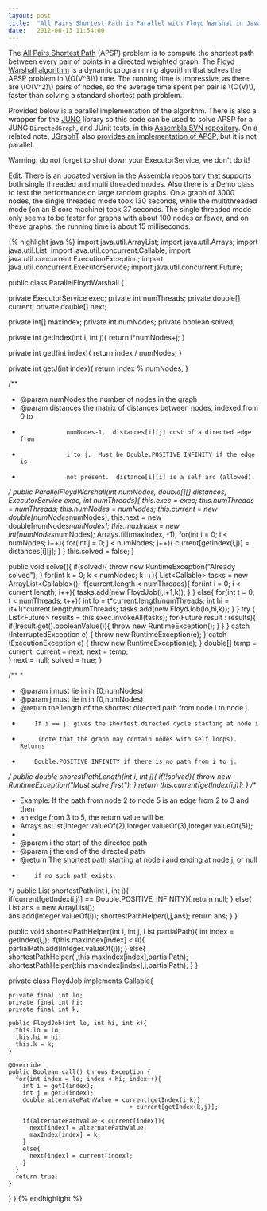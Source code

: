 ```yaml
---
layout: post
title:  "All Pairs Shortest Path in Parallel with Floyd Warshal in Java"
date:   2012-06-13 11:54:00
---
```


The [All Pairs Shortest Path](http://en.wikipedia.org/wiki/Shortest_path_problem#All-pairs_shortest_paths) (APSP) problem is to compute the shortest path between every pair of points in a directed weighted graph.  The [Floyd Warshall algorithm](http://en.wikipedia.org/wiki/Floyd%E2%80%93Warshall_algorithm) is a dynamic programming algorithm that solves the APSP problem in \\(O(V^3)\\) time. The running time is impressive, as there are \\(O(V^2)\\) pairs of nodes, so the average time spent per pair is \\(O(V)\\), faster than solving a standard shortest path problem.

Provided below is a parallel implementation of the algorithm.  There is also a wrapper for the [JUNG](http://jung.sourceforge.net/) library so this code can be used to solve APSP for a JUNG `DirectedGraph`, and JUnit tests, in this [Assembla SVN repository](http://www.assembla.com/code/apsp/subversion/nodes).  On a related note, [JGraphT](http://jgrapht.org/) also [provides an implementation of APSP](http://jgrapht.org/javadoc/org/jgrapht/alg/FloydWarshallShortestPaths.html), but it is not parallel.

Warning: do not forget to shut down your ExecutorService, we don't do it!

Edit: There is an updated version in the Assembla repository that supports both single threaded and multi threaded modes.  Also there is a Demo class to test the performance on large random graphs.  On a graph of 3000 nodes, the single threaded mode took 130 seconds, while the multithreaded mode (on an 8 core machine) took 37 seconds.  The single threaded mode only seems to be faster for graphs with about 100 nodes or fewer, and on these graphs, the running time is about 15 milliseconds.

{% highlight java %}
import java.util.ArrayList;
import java.util.Arrays;
import java.util.List;
import java.util.concurrent.Callable;
import java.util.concurrent.ExecutionException;
import java.util.concurrent.ExecutorService;
import java.util.concurrent.Future;

public class ParallelFloydWarshall {
  
  private ExecutorService exec;
  private int numThreads;
  private double[] current;
  private double[] next;
  
  private int[] maxIndex;
  private int numNodes;
  private boolean solved;
  
  private int getIndex(int i, int j){
    return i*numNodes+j;
  }
  
  private int getI(int index){
    return index / numNodes;
  }
  
  private int getJ(int index){
    return index % numNodes;
  }
  
  /**
   * @param numNodes the number of nodes in the graph
   * @param distances the matrix of distances between nodes, indexed from 0 to
   *                  numNodes-1.  distances[i][j] cost of a directed edge from
   *                  i to j.  Must be Double.POSITIVE_INFINITY if the edge is
   *                  not present.  distance[i][i] is a self arc (allowed).
   */
  public ParallelFloydWarshall(int numNodes, double[][] distances,
                               ExecutorService exec, int numThreads){
    this.exec = exec;
    this.numThreads = numThreads;
    this.numNodes = numNodes;
    this.current = new double[numNodes*numNodes];
    this.next = new double[numNodes*numNodes];
    this.maxIndex = new int[numNodes*numNodes];
    Arrays.fill(maxIndex, -1);
    for(int i = 0; i < numNodes; i++){
      for(int j = 0; j < numNodes; j++){
        current[getIndex(i,j)] = distances[i][j];
      }
    }
    this.solved = false;
  }
  
  public void solve(){
    if(solved){
      throw new RuntimeException("Already solved");
    }
    for(int k = 0; k < numNodes; k++){
      List<Callable<Boolean>> tasks = new ArrayList<Callable<Boolean>>();
      if(current.length < numThreads){
        for(int i = 0; i < current.length; i++){
          tasks.add(new FloydJob(i,i+1,k));
        }
      }
      else{
        for(int t = 0; t < numThreads; t++){
          int lo = t*current.length/numThreads;
          int hi = (t+1)*current.length/numThreads;
          tasks.add(new FloydJob(lo,hi,k));
        }
      }
      try {
        List<Future<Boolean>> results = this.exec.invokeAll(tasks);
        for(Future<Boolean> result : results){
          if(!result.get().booleanValue()){
            throw new RuntimeException();
          }
        }
      } catch (InterruptedException e) {
        throw new RuntimeException(e);
      } catch (ExecutionException e) {
        throw new RuntimeException(e);
      }
      double[] temp = current;
      current = next;
      next = temp;      
    }
    next = null;
    solved = true;
  }
  
  /**
   * 
   * @param i must lie in in [0,numNodes)
   * @param j must lie in in [0,numNodes)
   * @return the length of the shortest directed path from node i to node j.
   *         If i == j, gives the shortest directed cycle starting at node i
   *          (note that the graph may contain nodes with self loops).  Returns
   *         Double.POSITIVE_INFINITY if there is no path from i to j.
   */
  public double shorestPathLength(int i, int j){
    if(!solved){
      throw new RuntimeException("Must solve first");
    }
    return this.current[getIndex(i,j)];
  }
  /**
   * Example: If the path from node 2 to node 5 is an edge from 2 to 3 and then
   * an edge from 3 to 5, the return value will be
   * Arrays.asList(Integer.valueOf(2),Integer.valueOf(3),Integer.valueOf(5));
   * 
   * @param i the start of the directed path
   * @param j the end of the directed path
   * @return The shortest path starting at node i and ending at node j, or null
   *         if no such path exists.
   */
  public List<Integer> shortestPath(int i, int j){    
    if(current[getIndex(i,j)] == Double.POSITIVE_INFINITY){
      return null;
    }
    else{
      List<Integer> ans = new ArrayList<Integer>();      
      ans.add(Integer.valueOf(i));
      shortestPathHelper(i,j,ans);
      return ans;
    }
  }
  
  public void shortestPathHelper(int i, int j, List<Integer> partialPath){
    int index = getIndex(i,j);
    if(this.maxIndex[index] < 0){
      partialPath.add(Integer.valueOf(j));
    }
    else{
      shortestPathHelper(i,this.maxIndex[index],partialPath);
      shortestPathHelper(this.maxIndex[index],j,partialPath);
    }
  }
  
  private class FloydJob implements Callable<Boolean>{
    
    private final int lo;
    private final int hi;
    private final int k;
    
    public FloydJob(int lo, int hi, int k){
      this.lo = lo;
      this.hi = hi;
      this.k = k;
    }

    @Override
    public Boolean call() throws Exception {
      for(int index = lo; index < hi; index++){
        int i = getI(index);
        int j = getJ(index);
        double alternatePathValue = current[getIndex(i,k)]
                                      + current[getIndex(k,j)];
         
        if(alternatePathValue < current[index]){
          next[index] = alternatePathValue;
          maxIndex[index] = k;
        }
        else{
          next[index] = current[index];
        }
      }
      return true;
    }
  }
}
{% endhighlight %}